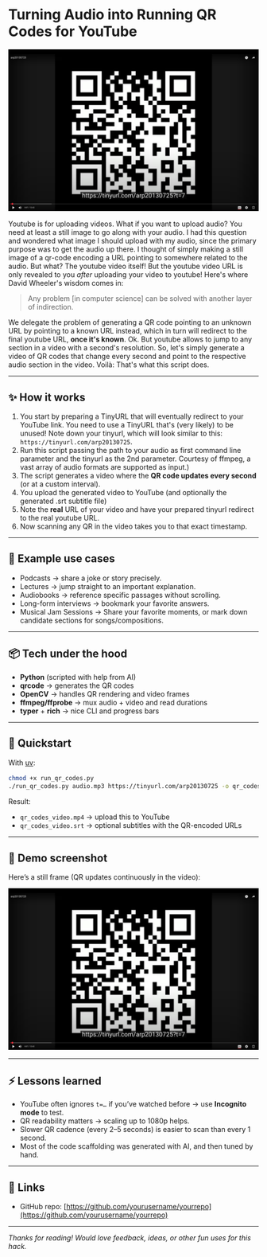 # Turning Audio into Running QR Codes for YouTube

[![QR video demo](assets/screenshot.png)](https://www.youtube.com/watch?v=deqMGh-Hu2w)


Youtube is for uploading videos. What if you want to upload audio? You need at
least a still image to go along with your audio. I had this question and
wondered what image I should upload with my audio, since the primary purpose
was to get the audio up there. I thought of simply making a still image of a
qr-code encoding a URL pointing to somewhere related to the audio. But what?
The youtube video itself! But the youtube video URL is only revealed to you
*after* uploading your video to youtube! Here's where David Wheeler's wisdom
comes in:

> Any problem [in computer science] can be solved with another layer of indirection.

We delegate the problem of generating a QR code pointing to an unknown URL by
pointing to a known URL instead, which in turn will redirect to the final youtube
URL, __once it's known__. Ok. But youtube allows to jump to any section in a video
with a second's resolution. So, let's simply generate a video of QR codes that
change every second and point to the respective audio section in the video.
Voilà: That's what this script does.

---

## ✨ How it works

1. You start by preparing a TinyURL that will eventually redirect to your YouTube link.
   You need to use a TinyURL that's (very likely) to be unused! Note down your
   tinyurl, which will look similar to this: `https://tinyurl.com/arp20130725`.
2. Run this script passing the path to your audio as first command line parameter and
   the tinyurl as the 2nd parameter. Courtesy of ffmpeg, a vast array of audio formats
   are supported as input.)
3. The script generates a video where the **QR code updates every second** (or at a custom interval).
4. You upload the generated video to YouTube (and optionally the generated .srt subtitle file)
5. Note the **real** URL of your video and have your prepared tinyurl redirect to the
   real youtube URL.
6. Now scanning any QR in the video takes you to that exact timestamp.

---

## 🧩 Example use cases

- Podcasts → share a joke or story precisely.
- Lectures → jump straight to an important explanation.
- Audiobooks → reference specific passages without scrolling.
- Long-form interviews → bookmark your favorite answers.
- Musical Jam Sessions → Share your favorite moments, or mark down candidate sections for songs/compositions.

---

## 📦 Tech under the hood

- **Python** (scripted with help from AI)
- **qrcode** → generates the QR codes
- **OpenCV** → handles QR rendering and video frames
- **ffmpeg/ffprobe** → mux audio + video and read durations
- **typer** + **rich** → nice CLI and progress bars

---

## 🚀 Quickstart

With [uv](https://github.com/astral-sh/uv):

```bash
chmod +x run_qr_codes.py
./run_qr_codes.py audio.mp3 https://tinyurl.com/arp20130725 -o qr_codes_video.mp4 -d 1
```

Result:  
- `qr_codes_video.mp4` → upload this to YouTube  
- `qr_codes_video.srt` → optional subtitles with the QR-encoded URLs

---

## 📸 Demo screenshot

Here’s a still frame (QR updates continuously in the video):

![QR Screenshot](../screenshot.png)

---

## ⚡ Lessons learned

- YouTube often ignores `t=…` if you’ve watched before → use **Incognito mode** to test.  
- QR readability matters → scaling up to 1080p helps.  
- Slower QR cadence (every 2–5 seconds) is easier to scan than every 1 second.  
- Most of the code scaffolding was generated with AI, and then tuned by hand.

---

## 🔗 Links

- GitHub repo: [https://github.com/yourusername/yourrepo](https://github.com/yourusername/yourrepo)

---

*Thanks for reading! Would love feedback, ideas, or other fun uses for this hack.*
